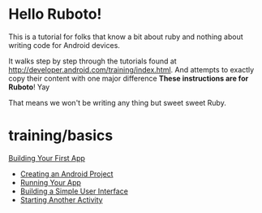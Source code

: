 # Hello Ruboto!

This is a tutorial for folks that know a bit about ruby and nothing about writing code for Android devices.

It walks step by step through the tutorials found at http://developer.android.com/training/index.html. And
attempts to exactly copy their content with one major difference **These instructions are for Ruboto**! Yay

That means we won't be writing any thing but sweet sweet Ruby.

# training/basics

[Building Your First App](https://github.com/KCErb/hello-ruboto/blob/master/training/basics/firstapp/index.md)
- [Creating an Android Project](https://github.com/KCErb/hello-ruboto/blob/master/training/basics/firstapp/creating-project.md)
- [Running Your App](https://github.com/KCErb/hello-ruboto/blob/master/training/basics/firstapp/running-app.md)
- [Building a Simple User Interface](https://github.com/KCErb/hello-ruboto/blob/master/training/basics/firstapp/building-ui.md)
- [Starting Another Activity](https://github.com/KCErb/hello-ruboto/blob/master/training/basics/firstapp/starting-activity.md)
